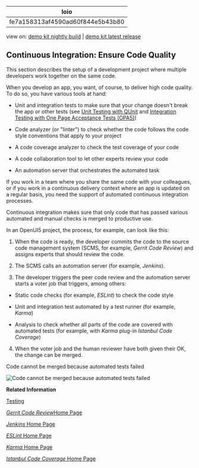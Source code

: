 <!-- loiofe7a158313af4590ad60f844e5b43b80 -->

| loio |
| -----|
| fe7a158313af4590ad60f844e5b43b80 |

<div id="loio">

view on: [demo kit nightly build](https://openui5nightly.hana.ondemand.com/#/topic/fe7a158313af4590ad60f844e5b43b80) | [demo kit latest release](https://openui5.hana.ondemand.com/#/topic/fe7a158313af4590ad60f844e5b43b80)</div>

## Continuous Integration: Ensure Code Quality

This section describes the setup of a development project where multiple developers work together on the same code.

When you develop an app, you want, of course, to deliver high code quality. To do so, you have various tools at hand:

-   Unit and integration tests to make sure that your change doesn't break the app or other tests \(see [Unit Testing with QUnit](Unit_Testing_with_QUnit_09d145c.md) and [Integration Testing with One Page Acceptance Tests \(OPA5\)](Integration_Testing_with_One_Page_Acceptance_Tests_(OPA5)_2696ab5.md)\)

-   Code analyzer \(or "linter"\) to check whether the code follows the code style conventions that apply to your project

-   A code coverage analyzer to check the test coverage of your code

-   A code collaboration tool to let other experts review your code

-   An automation server that orchestrates the automated task


If you work in a team where you share the same code with your colleagues, or if you work in a continuous delivery context where an app is updated on a regular basis, you need the support of automated continuous integration processes.

Continuous integration makes sure that only code that has passed various automated and manual checks is merged to productive use.

In an OpenUI5 project, the process, for example, can look like this:

1.  When the code is ready, the developer commits the code to the source code management system \(SCMS, for example, *Gerrit Code Review*\) and assigns experts that should review the code.

2.  The SCMS calls an automation server \(for example, *Jenkins*\).

3.  The developer triggers the peer code review and the automation server starts a voter job that triggers, among others:

-   Static code checks \(for example, *ESLint*\) to check the code style

-   Unit and integration test automated by a test runner \(for example, *Karma*\)

-   Analysis to check whether all parts of the code are covered with automated tests \(for example, with *Karma* plug-in *Istanbul Code Coverage*\)

4.  When the voter job and the human reviewer have both given their OK, the change can be merged.


  
  
<a name="loiofe7a158313af4590ad60f844e5b43b80__fig_rgh_cfj_pbb"/>Code cannot be merged because automated tests failed

 ![](loiob1c16e7bde8d466a804647f9c0fb9d37_LowRes.png "Code cannot be merged because automated tests failed") 

**Related Information**  


[Testing](Testing_7cdee40.md)

[*Gerrit Code Review*Home Page](https://www.gerritcodereview.com)

[*Jenkins* Home Page](https://jenkins.io/)

[*ESLint* Home Page](https://eslint.org/)

[*Karma* Home Page](https://karma-runner.github.io/)

[*Istanbul Code Coverage* Home Page](https://istanbul.js.org/)

